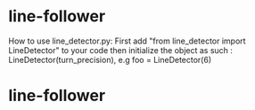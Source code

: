 # line-follower
How to use line_detector.py:
First add "from line_detector import LineDetector" to your code
then initialize the object as such : LineDetector(turn_precision),
e.g foo = LineDetector(6)
# line-follower


